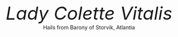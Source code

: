 <html>
<table width="700px">
<tr class="row1">
<br><div style="position:relative;">
<img src="http://op.atlantia.sca.org/images/devices/colette_vitalis.png" 
   style="position:absolute; top:-20px; left:1085px; z-index:1; width:72px; height:90px; border:none;" 
     title="Heraldry"/>
  <img src="http://www.academiedespee.com/images/ade_badge.gif" 
   style="position:absolute; top:98px; left:779px; z-index:1; width:50px; height:50px; border:none;" 
       title="Academie D'Espee Badge"/>
  </div>
  <div align="center"><object style="width:350px;height:150px;background-image:url(http://i67.tinypic.com/i5xh09.png);border-radius:20px;"></object></div>
</tr>
</table>
  <div align="center"><font size="7"><i>Lady Colette Vitalis</i></font><br>
    Hails from Barony of Storvik, Atlantia</div>
